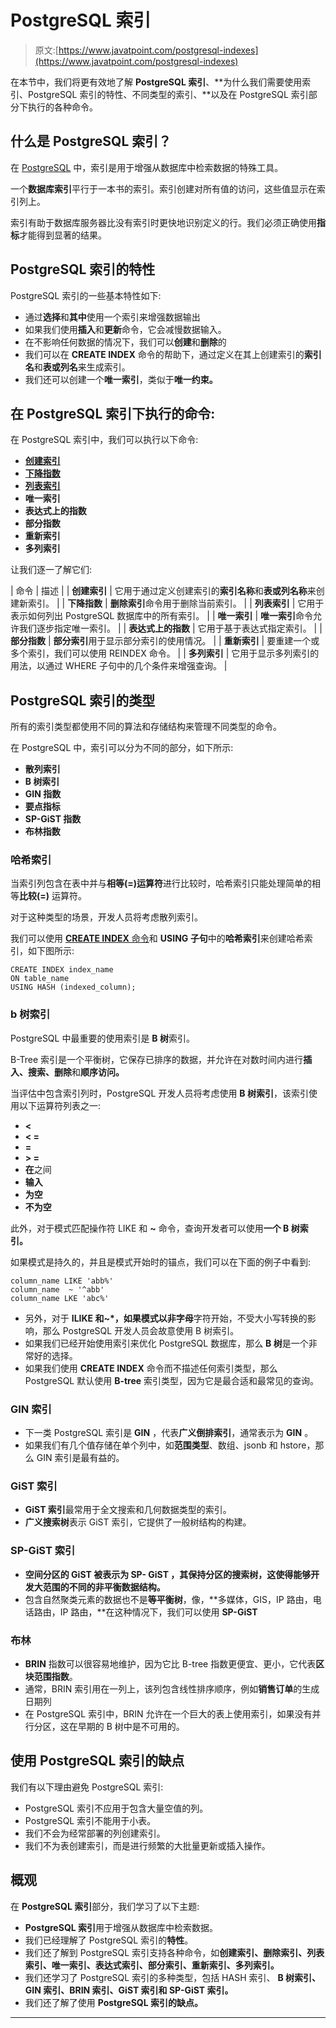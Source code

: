 # PostgreSQL 索引

> 原文:[https://www.javatpoint.com/postgresql-indexes](https://www.javatpoint.com/postgresql-indexes)

在本节中，我们将更有效地了解 **PostgreSQL 索引**、**为什么我们需要使用索引、PostgreSQL 索引的特性、不同类型的索引、**以及在 PostgreSQL 索引部分下执行的各种命令。

## 什么是 PostgreSQL 索引？

在 [PostgreSQL](https://www.javatpoint.com/postgresql-tutorial) 中，索引是用于增强从数据库中检索数据的特殊工具。

一个**数据库索引**平行于一本书的索引。索引创建对所有值的访问，这些值显示在索引列上。

索引有助于数据库服务器比没有索引时更快地识别定义的行。我们必须正确使用**指标**才能得到显著的结果。

## PostgreSQL 索引的特性

PostgreSQL 索引的一些基本特性如下:

*   通过**选择**和**其中**使用一个索引来增强数据输出
*   如果我们使用**插入**和**更新**命令，它会减慢数据输入。
*   在不影响任何数据的情况下，我们可以**创建**和**删除**的
*   我们可以在 **CREATE INDEX** 命令的帮助下，通过定义在其上创建索引的**索引名**和**表或列名**来生成索引。
*   我们还可以创建一个**唯一索引**，类似于**唯一约束。**

## 在 PostgreSQL 索引下执行的命令:

在 PostgreSQL 索引中，我们可以执行以下命令:

*   **[创建索引](postgresql-create-index)**
*   **[下降指数](postgresql-drop-index)**
*   **[列表索引](postgresql-list-indexes)**
*   **唯一索引**
*   **表达式上的指数**
*   **部分指数**
*   **重新索引**
*   **多列索引**

让我们逐一了解它们:

| 命令 | 描述 |
| **创建索引** | 它用于通过定义创建索引的**索引名称**和**表或列名称**来创建新索引。 |
| **下降指数** | **删除索引**命令用于删除当前索引。 |
| **列表索引** | 它用于表示如何列出 PostgreSQL 数据库中的所有索引。 |
| **唯一索引** | **唯一索引**命令允许我们逐步指定唯一索引。 |
| **表达式上的指数** | 它用于基于表达式指定索引。 |
| **部分指数** | **部分索引**用于显示部分索引的使用情况。 |
| **重新索引** | 要重建一个或多个索引，我们可以使用 REINDEX 命令。 |
| **多列索引** | 它用于显示多列索引的用法，以通过 WHERE 子句中的几个条件来增强查询。 |

## PostgreSQL 索引的类型

所有的索引类型都使用不同的算法和存储结构来管理不同类型的命令。

在 PostgreSQL 中，索引可以分为不同的部分，如下所示:

*   **散列索引**
*   **B 树索引**
*   **GIN 指数**
*   **要点指标**
*   **SP-GiST 指数**
*   **布林指数**

### 哈希索引

当索引列包含在表中并与**相等(=)运算符**进行比较时，哈希索引只能处理简单的相等**比较(=)** 运算符。

对于这种类型的场景，开发人员将考虑散列索引。

我们可以使用 [**CREATE INDEX** 命令](postgresql-create-index)和 **USING 子句**中的**哈希索引**来创建哈希索引，如下图所示:

```
CREATE INDEX index_name 
ON table_name 
USING HASH (indexed_column);

```

### b 树索引

PostgreSQL 中最重要的使用索引是 **B 树**索引。

B-Tree 索引是一个平衡树，它保存已排序的数据，并允许在对数时间内进行**插入、搜索、删除**和**顺序访问。**

当评估中包含索引列时，PostgreSQL 开发人员将考虑使用 **B 树索引**，该索引使用以下运算符列表之一:

*   **<**
*   **< =**
*   **=**
*   **> =**
*   **在**之间
*   **输入**
*   **为空**
*   **不为空**

此外，对于模式匹配操作符 LIKE 和 **~** 命令，查询开发者可以使用**一个 B 树索引。**

如果模式是持久的，并且是模式开始时的锚点，我们可以在下面的例子中看到:

```
column_name LIKE 'abb%' 
column_name  ~ '^abb'
column_name LKE 'abc%' 

```

*   另外，对于 **ILIKE 和~*，**如果模式以**非字母**字符开始，不受大小写转换的影响，那么 PostgreSQL 开发人员会故意使用 B 树索引。
*   如果我们已经开始使用索引来优化 PostgreSQL 数据库，那么 **B 树**是一个非常好的选择。
*   如果我们使用 **CREATE INDEX** 命令而不描述任何索引类型，那么 PostgreSQL 默认使用 **B-tree** 索引类型，因为它是最合适和最常见的查询。

### GIN 索引

*   下一类 PostgreSQL 索引是 **GIN** ，代表**广义倒排索引**，通常表示为 **GIN** 。
*   如果我们有几个值存储在单个列中，如**范围类型**、数组、jsonb 和 hstore，那么 GIN 索引是最有益的。

### GiST 索引

*   **GiST 索引**最常用于全文搜索和几何数据类型的索引。
*   **广义搜索树**表示 GiST 索引，它提供了一般树结构的构建。

### SP-GiST 索引

*   **空间分区的 GiST 被表示为 **SP- GiST** ，其保持分区的搜索树，这使得能够开发大范围的不同的非平衡数据结构。**
*   包含自然聚类元素的数据也不是**等平衡树**，像，**多媒体，GIS，IP 路由，电话路由，IP 路由，**在这种情况下，我们可以使用 **SP-GiST**

### 布林

*   **BRIN** 指数可以很容易地维护，因为它比 B-tree 指数更便宜、更小，它代表**区块范围指数**。
*   通常，BRIN 索引用在一列上，该列包含线性排序顺序，例如**销售订单**的生成日期列
*   在 PostgreSQL 索引中，BRIN 允许在一个巨大的表上使用索引，如果没有并行分区，这在早期的 B 树中是不可用的。

## 使用 PostgreSQL 索引的缺点

我们有以下理由避免 PostgreSQL 索引:

*   PostgreSQL 索引不应用于包含大量空值的列。
*   PostgreSQL 索引不能用于小表。
*   我们不会为经常部署的列创建索引。
*   我们不为表创建索引，而是进行频繁的大批量更新或插入操作。

## 概观

在 **PostgreSQL 索引**部分，我们学习了以下主题:

*   **PostgreSQL 索引**用于增强从数据库中检索数据。
*   我们已经理解了 PostgreSQL 索引的**特性**。
*   我们还了解到 PostgreSQL 索引支持各种命令，如**创建索引、删除索引、列表索引、唯一索引、表达式索引、部分索引、重新索引、多列索引。**
*   我们还学习了 PostgreSQL 索引的多种类型，包括 HASH 索引、 **B 树索引、GIN 索引、BRIN 索引、GiST 索引和 SP-GiST 索引。**
*   我们还了解了使用 **PostgreSQL 索引的缺点。**

* * *